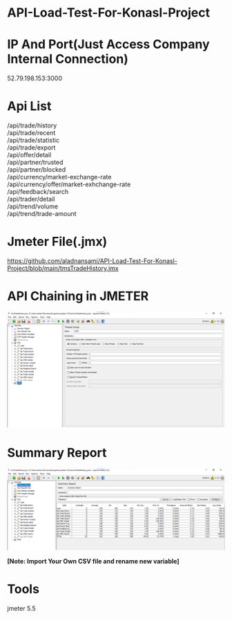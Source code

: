 # API-Load-Test-For-Konasl-Project
# IP And Port(Just Access Company Internal Connection)
52.79.198.153:3000
# Api List
/api/trade/history<br>
/api/trade/recent<br>
/api/trade/statistic<br>
/api/trade/export<br>
/api/offer/detail<br>
/api/partner/trusted<br>
/api/partner/blocked<br>
/api/currency/market-exchange-rate<br>
/api/currency/offer/market-exhchange-rate<br>
/api/feedback/search<br>
/api/trader/detail<br>
/api/trend/volume<br>
/api/trend/trade-amount<br>

# Jmeter File(.jmx)
https://github.com/aladnansami/API-Load-Test-For-Konasl-Project/blob/main/tmsTradeHistory.jmx
# API Chaining in JMETER
<img src="https://github.com/aladnansami/API-Load-Test-For-Konasl-Project/blob/main/Report1forgit.png">

# Summary Report
<img src="https://github.com/aladnansami/API-Load-Test-For-Konasl-Project/blob/main/reportsummery.png">

**[Note: Import Your Own CSV file and rename new variable]**

# Tools 
jmeter 5.5 

